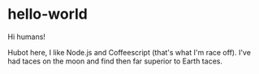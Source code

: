 # hello-world

Hi humans!

Hubot here, I like Node.js and Coffeescript (that's what I'm race off).
I've had taces on the moon and find then far superior to Earth taces.
